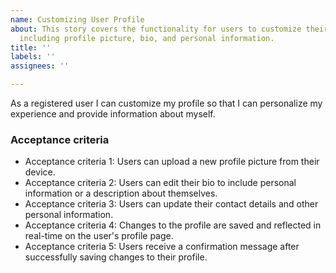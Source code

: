 ```yaml
---
name: Customizing User Profile
about: This story covers the functionality for users to customize their profile settings,
  including profile picture, bio, and personal information.
title: ''
labels: ''
assignees: ''

---
```


As a registered user I can customize my profile so that I can personalize my experience and provide information about myself.

### Acceptance criteria

- Acceptance criteria 1: Users can upload a new profile picture from their device.
- Acceptance criteria 2: Users can edit their bio to include personal information or a description about themselves.
- Acceptance criteria 3: Users can update their contact details and other personal information.
- Acceptance criteria 4: Changes to the profile are saved and reflected in real-time on the user's profile page.
- Acceptance criteria 5: Users receive a confirmation message after successfully saving changes to their profile.
